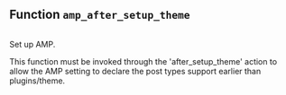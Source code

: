 ## Function `amp_after_setup_theme`

```php

```

Set up AMP.

This function must be invoked through the &#039;after_setup_theme&#039; action to allow the AMP setting to declare the post types support earlier than plugins/theme.


